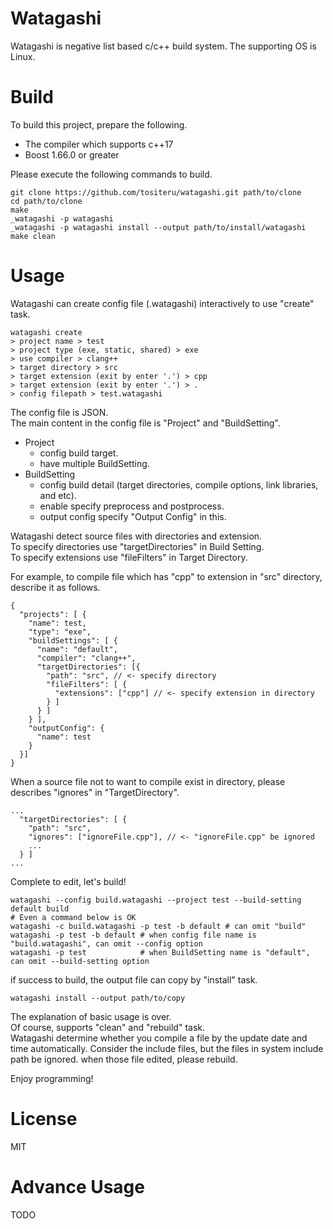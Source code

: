# Watagashi
Watagashi is negative list based c/c++ build system.
The supporting OS is Linux.

# Build
To build this project, prepare the following.
- The compiler which supports c++17
- Boost 1.66.0 or greater

Please execute the following commands to build.
```
git clone https://github.com/tositeru/watagashi.git path/to/clone
cd path/to/clone
make
_watagashi -p watagashi
_watagashi -p watagashi install --output path/to/install/watagashi
make clean
```

# Usage
Watagashi can create config file (.watagashi) interactively to use "create" task.
```
watagashi create
> project name > test
> project type (exe, static, shared) > exe
> use compiler > clang++
> target directory > src
> target extension (exit by enter '.') > cpp
> target extension (exit by enter '.') > .
> config filepath > test.watagashi
```

The config file is JSON.  
The main content in the config file is "Project" and "BuildSetting".
- Project
  - config build target.
  - have multiple BuildSetting.
- BuildSetting
  - config build detail (target directories, compile options, link libraries, and etc).
  - enable specify preprocess and postprocess.
  - output config specify "Output Config" in this. 

Watagashi detect source files with directories and extension.  
To specify directories use "targetDirectories" in Build Setting.  
To specify extensions use "fileFilters" in Target Directory.

For example, to compile file which has "cpp" to extension in "src" directory, describe it as follows.
```
{
  "projects": [ {
    "name": test,
    "type": "exe",
    "buildSettings": [ {
      "name": "default",
      "compiler": "clang++",
      "targetDirectories": [{
        "path": "src", // <- specify directory
        "fileFilters": [ {
          "extensions": ["cpp"] // <- specify extension in directory
        } ]
      } ]
    } ],
    "outputConfig": {
      "name": test
    }
  }]
}
```

When a source file not to want to compile exist in directory, please describes "ignores" in "TargetDirectory".
```
...
  "targetDirectories": [ {
    "path": "src",
    "ignores": ["ignoreFile.cpp"], // <- "ignoreFile.cpp" be ignored
    ...
  } ]
...
```

Complete to edit, let's build!
```
watagashi --config build.watagashi --project test --build-setting default build
# Even a command below is OK
watagashi -c build.watagashi -p test -b default # can omit "build"
watagashi -p test -b default # when config file name is "build.watagashi", can omit --config option
watagashi -p test            # when BuildSetting name is "default", can omit --build-setting option
```

if success to build, the output file can copy by "install" task.
```
watagashi install --output path/to/copy
```

The explanation of basic usage is over.  
Of course, supports "clean" and "rebuild" task.  
Watagashi determine whether you compile a file by the update date and time automatically.
Consider the include files, but the files in system include path be ignored.
when those file edited, please rebuild.

Enjoy programming!

# License
MIT

# Advance Usage
TODO
